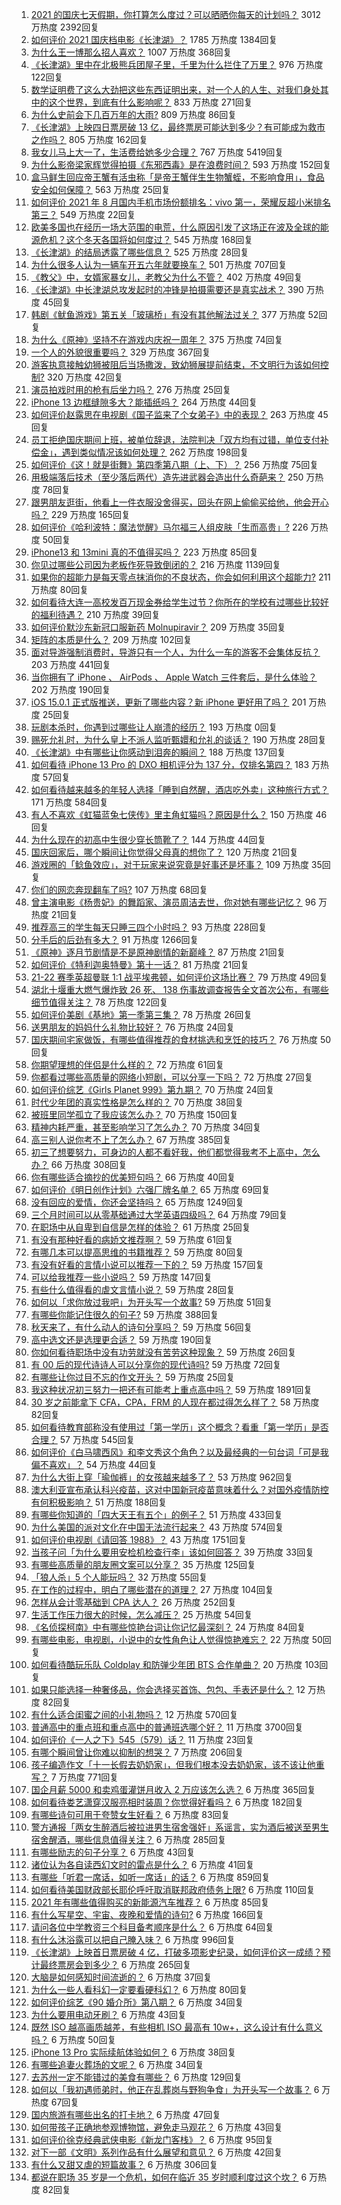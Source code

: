 1. [2021 的国庆七天假期，你打算怎么度过？可以晒晒你每天的计划吗？](https://www.zhihu.com/question/489147712) 3012 万热度 2392回复
1. [如何评价 2021 国庆档电影《长津湖》？](https://www.zhihu.com/question/488992270) 1785 万热度 1384回复
1. [为什么王一博那么招人喜欢？](https://www.zhihu.com/question/487773665) 1007 万热度 368回复
1. [《长津湖》里中在北极熊兵团屋子里，千里为什么拦住了万里？](https://www.zhihu.com/question/490027681) 976 万热度 122回复
1. [数学证明费了这么大劲把这些东西证明出来，对一个人的人生、对我们身处其中的这个世界，到底有什么影响呢？](https://www.zhihu.com/question/489676446) 833 万热度 271回复
1. [为什么史前会下几百万年的大雨?](https://www.zhihu.com/question/375319488) 809 万热度 86回复
1. [《长津湖》上映四日票房破 13 亿，最终票房可能达到多少？有可能成为救市之作吗？](https://www.zhihu.com/question/489997811) 805 万热度 162回复
1. [我女儿马上大一了，生活费给她多少合理？](https://www.zhihu.com/question/470906807) 767 万热度 5419回复
1. [为什么影帝梁家辉觉得拍摄《东邪西毒》是在浪费时间？](https://www.zhihu.com/question/487151696) 593 万热度 152回复
1. [盒马鲜生回应帝王蟹有活虫称「是帝王蟹伴生生物蟹蛭，不影响食用」，食品安全如何保障？](https://www.zhihu.com/question/489992620) 563 万热度 25回复
1. [如何评价 2021 年 8 月国内手机市场份额排名：vivo 第一，荣耀反超小米排名第三？](https://www.zhihu.com/question/489942463) 549 万热度 22回复
1. [欧美多国也在经历一场大范围的电荒，什么原因引发了这场正在波及全球的能源危机？这个冬天各国将如何度过？](https://www.zhihu.com/question/489506476) 545 万热度 168回复
1. [《长津湖》的结局透露了哪些信息？](https://www.zhihu.com/question/489923828) 525 万热度 28回复
1. [为什么很多人认为一辆车开五六年就要换车？](https://www.zhihu.com/question/37958506) 501 万热度 707回复
1. [《教父》中，女婿家暴女儿，老教父为什么不管？](https://www.zhihu.com/question/277718004) 402 万热度 49回复
1. [《长津湖》中长津湖总攻发起时的冲锋是拍摄需要还是真实战术？](https://www.zhihu.com/question/490117216) 390 万热度 45回复
1. [韩剧《鱿鱼游戏》第五关「玻璃桥」有没有其他解法过关？](https://www.zhihu.com/question/487683078) 377 万热度 52回复
1. [为什么《原神》坚持不在游戏内庆祝一周年？](https://www.zhihu.com/question/489857533) 375 万热度 74回复
1. [一个人的外貌很重要吗？](https://www.zhihu.com/question/489081507) 329 万热度 367回复
1. [游客执意接触幼狮被阻后当场撒泼，致幼狮展提前结束，不文明行为该如何控制?](https://www.zhihu.com/question/490306746) 320 万热度 42回复
1. [演员拍戏时用的枪有后坐力吗？](https://www.zhihu.com/question/265851341) 276 万热度 25回复
1. [iPhone 13 边框缝隙多大？能插纸吗？](https://www.zhihu.com/question/488700401) 264 万热度 44回复
1. [如何评价赵露思在电视剧《国子监来了个女弟子》中的表现？](https://www.zhihu.com/question/488238797) 263 万热度 45回复
1. [员工拒绝国庆期间上班，被单位辞退，法院判决「双方均有过错，单位支付补偿金」，遇到类似情况该如何处理？](https://www.zhihu.com/question/490140948) 262 万热度 198回复
1. [如何评价《这！就是街舞》第四季第八期（上、下）？](https://www.zhihu.com/question/490230642) 256 万热度 75回复
1. [用极端落后技术（至少落后两代）造先进武器会造出什么奇葩来？](https://www.zhihu.com/question/478170187) 250 万热度 78回复
1. [跟男朋友逛街，他看上一件衣服没舍得买，回头在网上偷偷买给他，他会开心吗？](https://www.zhihu.com/question/489071139) 229 万热度 165回复
1. [如何评价《哈利波特：魔法觉醒》马尔福三人组皮肤「生而高贵」?](https://www.zhihu.com/question/489409513) 226 万热度 50回复
1. [iPhone13 和 13mini 真的不值得买吗？](https://www.zhihu.com/question/487948850) 223 万热度 85回复
1. [你见过哪些公司因为老板作死导致倒闭的？](https://www.zhihu.com/question/295095096) 216 万热度 1139回复
1. [如果你的超能力是每天零点抹消你的不良状态，你会如何利用这个超能力?](https://www.zhihu.com/question/485561972) 211 万热度 80回复
1. [如何看待大连一高校发百万现金券给学生过节？你所在的学校有过哪些比较好的福利待遇？](https://www.zhihu.com/question/490072945) 210 万热度 39回复
1. [如何评价默沙东新冠口服新药 Molnupiravir？](https://www.zhihu.com/question/448739823) 209 万热度 35回复
1. [矩阵的本质是什么？](https://www.zhihu.com/question/22047061) 209 万热度 102回复
1. [面对导游强制消费时，导游只有一个人，为什么一车的游客不会集体反抗？](https://www.zhihu.com/question/480068075) 203 万热度 441回复
1. [当你拥有了 iPhone 、 AirPods 、 Apple Watch 三件套后，是什么体验？](https://www.zhihu.com/question/266855275) 202 万热度 190回复
1. [iOS 15.0.1 正式版推送，更新了哪些内容？新 iPhone 更好用了吗？](https://www.zhihu.com/question/490253830) 201 万热度 25回复
1. [玩剧本杀时，你遇到过哪些让人崩溃的经历？](https://www.zhihu.com/special/1370784561769635840) 193 万热度 0回复
1. [赐死允礼时，为什么皇上不派人监听甄嬛和允礼的谈话？](https://www.zhihu.com/question/463425088) 190 万热度 28回复
1. [《长津湖》中有哪些让你感动到泪奔的瞬间？](https://www.zhihu.com/question/489855039) 188 万热度 137回复
1. [如何看待 iPhone 13  Pro 的 DXO 相机评分为 137 分，仅排名第四？](https://www.zhihu.com/question/489775582) 183 万热度 57回复
1. [如何看待越来越多的年轻人选择「睡到自然醒，酒店吃外卖」这种旅行方式？](https://www.zhihu.com/question/439200189) 171 万热度 584回复
1. [有人不喜欢《虹猫蓝兔七侠传》里主角虹猫吗？原因是什么？](https://www.zhihu.com/question/414968854) 150 万热度 46回复
1. [为什么现在的初高中生很少穿长筒靴了？](https://www.zhihu.com/question/366867822) 144 万热度 44回复
1. [国庆回家后，哪个瞬间让你觉得父母真的想你了？](https://www.zhihu.com/question/489150151) 120 万热度 21回复
1. [游戏圈的「鲶鱼效应」，对于玩家来说究竟是好事还是坏事？](https://www.zhihu.com/question/490260665) 109 万热度 35回复
1. [你们的网恋奔现翻车了吗?](https://www.zhihu.com/question/377637754) 107 万热度 68回复
1. [曾主演电影《杨贵妃》的舞蹈家、演员周洁去世，你对她有哪些记忆？](https://www.zhihu.com/question/490389058) 96 万热度 21回复
1. [推荐高三的学生每天只睡三四个小时吗？](https://www.zhihu.com/question/490072766) 93 万热度 228回复
1. [分手后的后劲有多大？](https://www.zhihu.com/question/440316118) 91 万热度 1266回复
1. [《原神》逐月节剧情是不是原神剧情的新巅峰？](https://www.zhihu.com/question/490133680) 87 万热度 21回复
1. [如何评价《特利迦奥特曼》第十一话？](https://www.zhihu.com/question/490233823) 81 万热度 21回复
1. [21-22 赛季英超曼联 1:1 战平埃弗顿，如何评价这场比赛？](https://www.zhihu.com/question/490301658) 79 万热度 49回复
1. [湖北十堰重大燃气爆炸致 26 死、 138 伤事故调查报告全文首次公布，有哪些细节值得关注？](https://www.zhihu.com/question/490228405) 78 万热度 122回复
1. [如何评价美剧《基地》第一季第三集？](https://www.zhihu.com/question/490114669) 78 万热度 26回复
1. [送男朋友的妈妈什么礼物比较好？](https://www.zhihu.com/question/20716488) 76 万热度 24回复
1. [国庆期间宅家做饭，有哪些值得推荐的食材挑选和烹饪的技巧？](https://www.zhihu.com/question/490292533) 76 万热度 50回复
1. [你期望理想的伴侣是什么样的？](https://www.zhihu.com/question/20073407) 72 万热度 61回复
1. [你都看过哪些高质量的网络小短剧，可以分享一下吗？](https://www.zhihu.com/question/490245508) 72 万热度 27回复
1. [如何评价综艺《Girls Planet 999》第九期？](https://www.zhihu.com/question/490190388) 70 万热度 24回复
1. [时代少年团的真实性格是怎么样的？](https://www.zhihu.com/question/444515587) 70 万热度 38回复
1. [被班里同学孤立了我应该怎么办？](https://www.zhihu.com/question/486283531) 70 万热度 150回复
1. [精神内耗严重，甚至影响学习了怎么办？](https://www.zhihu.com/question/483354205) 70 万热度 34回复
1. [高三别人说你考不上了怎么办？](https://www.zhihu.com/question/487936924) 67 万热度 385回复
1. [初三了想要努力，可身边的人都不看好我，他们都觉得我考不上高中，怎么办？](https://www.zhihu.com/question/490308980) 66 万热度 308回复
1. [你有哪些适合摘抄的优美短句吗？](https://www.zhihu.com/question/483329420) 66 万热度 40回复
1. [如何评价《明日创作计划》六强厂牌名单？](https://www.zhihu.com/question/490306428) 65 万热度 69回复
1. [没有回应的爱情，你还会坚持吗？](https://www.zhihu.com/question/481430127) 65 万热度 1249回复
1. [三个月时间可以从零基础通过大学英语四级吗？](https://www.zhihu.com/question/40616759) 64 万热度 79回复
1. [在职场中从自卑到自信是怎样的体验？](https://www.zhihu.com/question/489238465) 61 万热度 25回复
1. [有没有那种好看的病娇文推荐啊？](https://www.zhihu.com/question/472808080) 59 万热度 61回复
1. [有哪几本可以提高思维的书籍推荐？](https://www.zhihu.com/question/481720206) 59 万热度 80回复
1. [有没有好看的言情小说可以推荐一下的？](https://www.zhihu.com/question/480723690) 59 万热度 157回复
1. [可以给我推荐一些小说吗？](https://www.zhihu.com/question/480514302) 59 万热度 147回复
1. [有些什么值得看的虐文言情小说？](https://www.zhihu.com/question/483524366) 59 万热度 28回复
1. [如何以「求你放过我吧」为开头写一个故事?](https://www.zhihu.com/question/479773444) 59 万热度 51回复
1. [有哪些你能记住很久的句子?](https://www.zhihu.com/question/486440176) 59 万热度 388回复
1. [秋天来了，有什么动人的诗句分享吗？](https://www.zhihu.com/question/483169792) 59 万热度 56回复
1. [高中选文还是选理更合适？](https://www.zhihu.com/question/484713625) 59 万热度 190回复
1. [你如何看待职场中没有功劳就没有苦劳这种现象？](https://www.zhihu.com/question/486718851) 59 万热度 26回复
1. [有 00 后的现代诗诗人可以分享你的现代诗吗?](https://www.zhihu.com/question/482479484) 59 万热度 72回复
1. [有哪些让你过目不忘的作文开头？](https://www.zhihu.com/question/457392288) 59 万热度 25回复
1. [我这种状况初三努力一把还有可能考上重点高中吗？](https://www.zhihu.com/question/482767185) 59 万热度 1891回复
1. [30 岁之前能拿下 CFA，CPA，FRM 的人现在都过得怎么样了？](https://www.zhihu.com/question/436562845) 58 万热度 82回复
1. [如何看待教育部称没有使用过「第一学历」这个概念？看重「第一学历」是否合理？](https://www.zhihu.com/question/490006523) 57 万热度 545回复
1. [如何评价《白马啸西风》和李文秀这个角色？以及最经典的一句台词「可是我偏不喜欢」？](https://www.zhihu.com/question/30622355) 54 万热度 44回复
1. [为什么大街上穿「瑜伽裤」的女孩越来越多了？](https://www.zhihu.com/question/482331957) 53 万热度 962回复
1. [澳大利亚宣布承认科兴疫苗，这对中国新冠疫苗意味着什么？对国外疫情防控有何积极影响？](https://www.zhihu.com/question/490117833) 51 万热度 188回复
1. [有哪些你知道的「四大天王有五个」的例子？](https://www.zhihu.com/question/309766691) 51 万热度 433回复
1. [为什么美国的派对文化在中国无法流行起来？](https://www.zhihu.com/question/20445088) 43 万热度 574回复
1. [如何评价电视剧《请回答 1988》？](https://www.zhihu.com/question/37297976) 43 万热度 1751回复
1. [当孩子问「为什么要用安检机检查行李」该如何回答？](https://www.zhihu.com/question/487478642) 39 万热度 33回复
1. [有哪些高质量的朋友圈文案可以分享？](https://www.zhihu.com/question/481515057) 35 万热度 125回复
1. [「狼人杀」5 个人能玩吗？](https://www.zhihu.com/question/266555685) 32 万热度 55回复
1. [在工作的过程中，明白了哪些潜在的道理？](https://www.zhihu.com/question/483962834) 27 万热度 104回复
1. [怎样从会计零基础到 CPA 达人？](https://www.zhihu.com/question/35538633) 26 万热度 252回复
1. [生活工作压力很大的时候，怎么减压？](https://www.zhihu.com/question/489856109) 25 万热度 54回复
1. [《名侦探柯南》中有哪些惊艳台词让你记忆最深刻？](https://www.zhihu.com/question/473368527) 24 万热度 84回复
1. [有哪些电影，电视剧，小说中的女性角色让人觉得惊艳难忘？](https://www.zhihu.com/question/42044626) 22 万热度 50回复
1. [如何看待酷玩乐队 Coldplay 和防弹少年团 BTS 合作单曲？](https://www.zhihu.com/question/472556369) 20 万热度 103回复
1. [如果只能选择一种奢侈品，你会选择买首饰、包包、手表还是什么？](https://www.zhihu.com/question/489649974) 12 万热度 82回复
1. [有什么适合闺蜜之间的小礼物吗？](https://www.zhihu.com/question/376166947) 12 万热度 570回复
1. [普通高中的重点班和重点高中的普通班选哪个好？](https://www.zhihu.com/question/480166663) 11 万热度 3700回复
1. [如何评价《一人之下》545（579）话？](https://www.zhihu.com/question/490038254) 11 万热度 23回复
1. [有哪个瞬间曾让你难以抑制的想哭？](https://www.zhihu.com/question/21781757) 7 万热度 206回复
1. [孩子编造作文「十一长假去奶奶家」，但我们根本没去奶奶家，该不该让他重写？](https://www.zhihu.com/question/489760728) 7 万热度 771回复
1. [国企月薪  5000 和卖鸡蛋灌饼月收入 2 万应该怎么选？](https://www.zhihu.com/question/489234967) 6 万热度 365回复
1. [如何看待娄艺潇穿汉服亮相时装周？你觉得好看吗？](https://www.zhihu.com/question/489390731) 6 万热度 182回复
1. [有哪些诗句可用于夸赞女生好看？](https://www.zhihu.com/question/432063155) 6 万热度 83回复
1. [警方通报「两女生醉酒后被拉进男生宿舍强奸」系谣言，实为酒后被送至男生宿舍醒酒，哪些信息值得关注？](https://www.zhihu.com/question/489676822) 6 万热度 285回复
1. [有哪些励志的句子分享？](https://www.zhihu.com/question/334769372) 6 万热度 43回复
1. [诸位认为各自读西幻文时的雷点是什么？](https://www.zhihu.com/question/473869069) 6 万热度 41回复
1. [有哪些「听君一席话，如听一席话」的话？](https://www.zhihu.com/question/476429482) 6 万热度 859回复
1. [如何看待美国财政部长耶伦呼吁取消联邦政府债务上限?](https://www.zhihu.com/question/490069436) 6 万热度 110回复
1. [2021 年有哪些值得购买的新能源汽车推荐？](https://www.zhihu.com/question/453685884) 6 万热度 85回复
1. [有什么写星空、宇宙、夜晚和爱情的诗句?](https://www.zhihu.com/question/46802818) 6 万热度 166回复
1. [请问各位中学教资三个科目备考顺序是什么？](https://www.zhihu.com/question/479206225) 6 万热度 64回复
1. [有什么沐浴露可以把自己腌入味？](https://www.zhihu.com/question/48929487) 6 万热度 996回复
1. [《长津湖》上映首日票房破 4 亿，打破多项影史纪录，如何评价这一成绩？预计最终票房会到多少？](https://www.zhihu.com/question/490123035) 6 万热度 265回复
1. [大脑是如何感知时间流逝的？](https://www.zhihu.com/question/488307955) 6 万热度 37回复
1. [为什么一些人看科幻一定要看硬科幻？](https://www.zhihu.com/question/479187813) 6 万热度 80回复
1. [如何评价综艺《90 婚介所》第八期？](https://www.zhihu.com/question/490174186) 6 万热度 34回复
1. [为什么要用电动牙刷？](https://www.zhihu.com/question/290815525) 6 万热度 43回复
1. [既然 ISO 越高画质越差，有些相机 ISO 最高有 10w+，这么设计有什么意义吗？](https://www.zhihu.com/question/489421788) 6 万热度 50回复
1. [iPhone 13 Pro 实际续航体验如何？](https://www.zhihu.com/question/488871398) 6 万热度 38回复
1. [有哪些追妻火葬场的文呢？](https://www.zhihu.com/question/482252195) 6 万热度 34回复
1. [去苏州一定不能错过的美食有哪些？](https://www.zhihu.com/question/25378522) 6 万热度 129回复
1. [如何以「我初遇师弟时，他正在乱葬岗与野狗争食」为开头写一个故事？](https://www.zhihu.com/question/487842300) 6 万热度 67回复
1. [国内旅游有哪些出名的打卡地？](https://www.zhihu.com/question/490117054) 6 万热度 47回复
1. [如何带孩子正确地参观博物馆，避免走马观花？](https://www.zhihu.com/question/454045564) 6 万热度 43回复
1. [如何评价徐克经典武侠电影《新龙门客栈》？](https://www.zhihu.com/question/22647763) 6 万热度 95回复
1. [对下一部《文明》系列作品有什么展望和意见？](https://www.zhihu.com/question/473095941) 6 万热度 42回复
1. [有什么又甜又虐的短篇故事？](https://www.zhihu.com/question/481850664) 6 万热度 306回复
1. [都说在职场 35 岁是一个危机，如何在临近 35 岁时顺利度过这个坎？](https://www.zhihu.com/question/474387512) 6 万热度 82回复